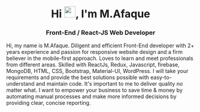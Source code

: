 <h1 align="center">Hi <img src="https://raw.githubusercontent.com/MartinHeinz/MartinHeinz/master/wave.gif" width="30px">, I'm M.Afaque</h1>
<h3 align="center">Front-End / React-JS  Web Developer</h3>

Hi, my name is M.Afaque. Diligent and efficient Front-End developer with 2+ years experience and passion for responsive website design and a firm believer in the mobile-first approach. Loves to learn and meet professionals from different areas. Skilled with ReactJs, Redux, Javascript, firebase, MongoDB, HTML, CSS, Bootstrap, Material-UI, WordPress.
I will take your requirements and provide the best solutions possible with easy-to-understand and maintain code. It's important to me to deliver quality no matter what. I want to empower your business to save time & money by automating manual processes and make more informed decisions by providing clear, concise reporting.


